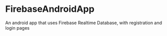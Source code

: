 # FirebaseAndroidApp
An android app that uses Firebase Realtime Database, with registration and login pages
